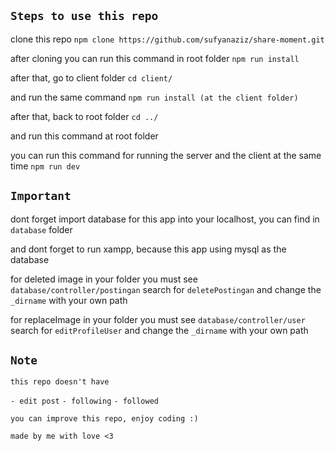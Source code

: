 ## `Steps to use this repo`

clone this repo `npm clone https://github.com/sufyanaziz/share-moment.git`

after cloning you can run this command in root folder `npm run install`

after that, go to client folder `cd client/`

and run the same command `npm run install (at the client folder)`

after that, back to root folder `cd ../`

and run this command at root folder

you can run this command for running the server and the client at the same time `npm run dev`

## `Important`

dont forget import database for this app into your localhost, you can find in `database` folder

and dont forget to run xampp, because this app using mysql as the database

for deleted image in your folder you must see `database/controller/postingan` search for `deletePostingan` and change the `_dirname` with your own path

for replaceImage in your folder you must see `database/controller/user` search for `editProfileUser` and change the `_dirname` with your own path

## `Note`

`this repo doesn't have`

`- edit post`
`- following`
`- followed`

`you can improve this repo, enjoy coding :)`

`made by me with love <3`
